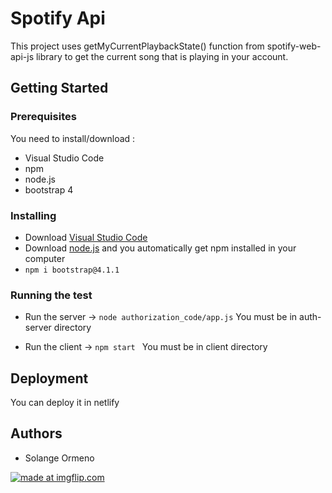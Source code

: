 # Spotify Api

This project uses getMyCurrentPlaybackState() function from spotify-web-api-js library to get 
the current song that is playing in your account.

## Getting Started

  ### Prerequisites 

  You need to install/download :

  - Visual Studio Code
  -  npm
  -  node.js
  - bootstrap 4

  ### Installing

  - Download [Visual Studio Code](https://code.visualstudio.com)
  - Download [node.js](https://nodejs.org/en/download/) and you automatically get npm installed
  in your computer
  - ```npm i bootstrap@4.1.1 ```


  ### Running the test

  - Run the server -> ```node authorization_code/app.js```
    You must be in auth-server directory

  - Run the client ->  ```npm start ```
    You must be in client directory

## Deployment
  
  You can deploy it in netlify 
  
## Authors
  - Solange Ormeno
  
  <a href="https://imgflip.com/gif/383j7c"><img src="https://i.imgflip.com/383j7c.gif" title="made at imgflip.com"/></a>
